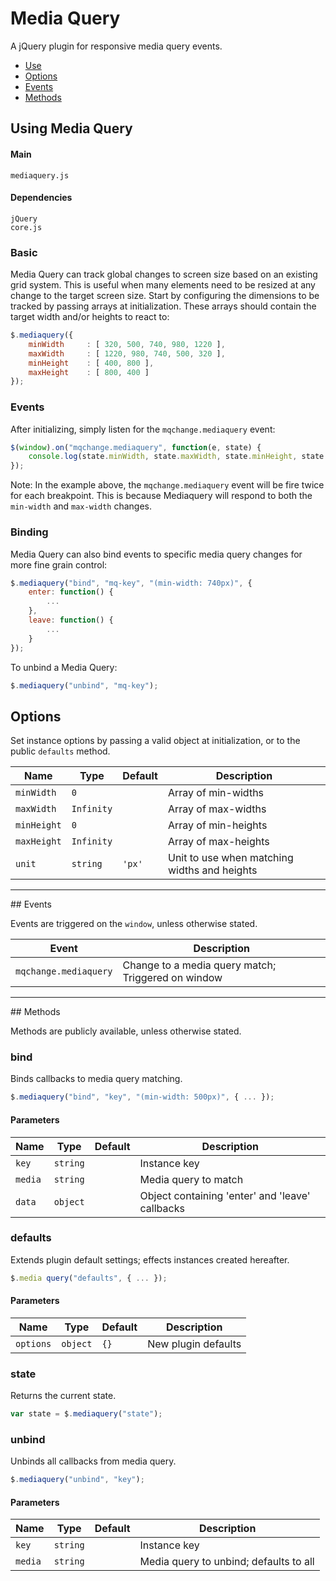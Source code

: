 # Media Query

A jQuery plugin for responsive media query events.

<!-- HEADER END -->

<!-- NAV START -->

* [Use](#use)
* [Options](#options)
* [Events](#events)
* [Methods](#methods)

<!-- NAV END -->

<!-- DEMO BUTTON -->

## <a name="use"></a> Using Media Query


#### Main

```markup
mediaquery.js
```


#### Dependencies

```markup
jQuery
core.js
```

### Basic

Media Query can track global changes to screen size based on an existing grid system. This is useful when many elements need to be resized at any change to the target screen size. Start by configuring the dimensions to be tracked by passing arrays at initialization. These arrays should contain the target width and/or heights to react to:

```javascript
$.mediaquery({
	minWidth     : [ 320, 500, 740, 980, 1220 ],
	maxWidth     : [ 1220, 980, 740, 500, 320 ],
	minHeight    : [ 400, 800 ],
	maxHeight    : [ 800, 400 ]
});
```

### Events

After initializing, simply listen for the `mqchange.mediaquery` event:

```javascript
$(window).on("mqchange.mediaquery", function(e, state) {
	console.log(state.minWidth, state.maxWidth, state.minHeight, state.maxHeight);
});
```

Note: In the example above, the `mqchange.mediaquery` event will be fire twice for each breakpoint. This is because Mediaquery will respond to both the `min-width` and `max-width` changes.

### Binding

Media Query can also bind events to specific media query changes for more fine grain control:

```javascript
$.mediaquery("bind", "mq-key", "(min-width: 740px)", {
	enter: function() {
		...
	},
	leave: function() {
		...
	}
});
```

To unbind a Media Query:

```javascript
$.mediaquery("unbind", "mq-key");
```



## <a name="options"></a> Options

Set instance options by passing a valid object at initialization, or to the public `defaults` method.

| Name | Type | Default | Description |
| --- | --- | --- | --- |
| `minWidth` | ` 0 ` | &nbsp; | Array of min-widths |
| `maxWidth` | ` Infinity ` | &nbsp; | Array of max-widths |
| `minHeight` | ` 0 ` | &nbsp; | Array of min-heights |
| `maxHeight` | ` Infinity ` | &nbsp; | Array of max-heights |
| `unit` | `string` | `'px'` | Unit to use when matching widths and heights |

<hr>
## <a name="events"></a> Events

Events are triggered on the `window`, unless otherwise stated.

| Event | Description |
| --- | --- |
| `mqchange.mediaquery` | Change to a media query match; Triggered on window |

<hr>
## <a name="methods"></a> Methods

Methods are publicly available, unless otherwise stated.

### bind

Binds callbacks to media query matching.

```javascript
$.mediaquery("bind", "key", "(min-width: 500px)", { ... });
```

#### Parameters

| Name | Type | Default | Description |
| --- | --- | --- | --- |
| `key` | `string` | &nbsp; | Instance key |
| `media` | `string` | &nbsp; | Media query to match |
| `data` | `object` | &nbsp; | Object containing 'enter' and 'leave' callbacks |

### defaults

Extends plugin default settings; effects instances created hereafter.

```javascript
$.media query("defaults", { ... });
```

#### Parameters

| Name | Type | Default | Description |
| --- | --- | --- | --- |
| `options` | `object` | `{}` | New plugin defaults |

### state

Returns the current state.

```javascript
var state = $.mediaquery("state");
```

### unbind

Unbinds all callbacks from media query.

```javascript
$.mediaquery("unbind", "key");
```

#### Parameters

| Name | Type | Default | Description |
| --- | --- | --- | --- |
| `key` | `string` | &nbsp; | Instance key |
| `media` | `string` | &nbsp; | Media query to unbind; defaults to all |

